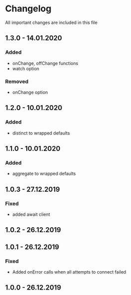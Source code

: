 # Changelog
All important changes are included in this file
## 1.3.0 - 14.01.2020
### Added
- onChange, offChange functions
- watch option
### Removed
- onChange option
## 1.2.0 - 10.01.2020
### Added
- distinct to wrapped defaults
## 1.1.0 - 10.01.2020
### Added
- aggregate to wrapped defaults
## 1.0.3 - 27.12.2019
### Fixed
- added await client
## 1.0.2 - 26.12.2019
## 1.0.1 - 26.12.2019
### Fixed
- Added onError calls when all attempts to connect failed
## 1.0.0 - 26.12.2019
